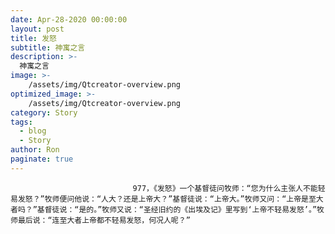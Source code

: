 ```yaml
---
date: Apr-28-2020 00:00:00
layout: post
title: 发怒
subtitle: 神寓之言
description: >-
  神寓之言
image: >-
    /assets/img/Qtcreator-overview.png
optimized_image: >-
    /assets/img/Qtcreator-overview.png
category: Story
tags:
  - blog
  - Story
author: Ron
paginate: true
---
```


							　　977，《发怒》一个基督徒问牧师：“您为什么主张人不能轻易发怒？”牧师便问他说：“人大？还是上帝大？”基督徒说：“上帝大。”牧师又问：“上帝是至大者吗？”基督徒说：“是的。”牧师又说：“圣经旧约的《出埃及记》里写到‘上帝不轻易发怒’。”牧师最后说：“连至大者上帝都不轻易发怒，何况人呢？”
